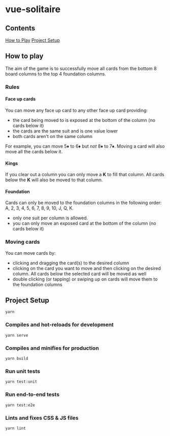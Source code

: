 # vue-solitaire

## Contents

[How to Play](#how-to-play)
[Project Setup](#project-setup)

## How to play

The aim of the game is to successfully move all cards from the bottom 8 board columns to the top 4 foundation columns.

### Rules

#### Face up cards

You can move any face up card to any other face up card providing:

* the card being moved to is exposed at the bottom of the column (no cards below it)
* the cards are the same suit and is one value lower
* both cards aren't on the same column

For example, you can move 5♦ to 6♦ but *not* 8♦ to 7♦.
Moving a card will also move all the cards below it.

#### Kings

If you clear out a column you can only move a **K** to fill that column. All cards below the **K** will also be moved to that column.

#### Foundation

Cards can only be moved to the foundation columns in the following order: A, 2, 3, 4, 5, 6, 7, 8, 9, 10, J, Q, K.

* only one suit per column is allowed.
* you can only move an exposed card at the bottom of the column (no cards below it)

### Moving cards

You can move cards by:

* clicking and dragging the card(s) to the desired column
* clicking on the card you want to move and then clicking on the desired column. All cards below the selected card will be moved as well
* double clicking (or tapping) or swiping up on cards will move them to the foundation columns

## Project Setup

```
yarn
```

### Compiles and hot-reloads for development
```
yarn serve
```

### Compiles and minifies for production
```
yarn build
```

### Run unit tests
```
yarn test:unit
```

### Run end-to-end tests
```
yarn test:e2e
```

### Lints and fixes CSS & JS files
```
yarn lint
```
